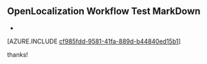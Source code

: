 ## OpenLocalization Workflow Test MarkDown
* 

[AZURE.INCLUDE [cf985fdd-9581-41fa-889d-b44840ed15b1](calleeMd1.md)]

 
thanks!